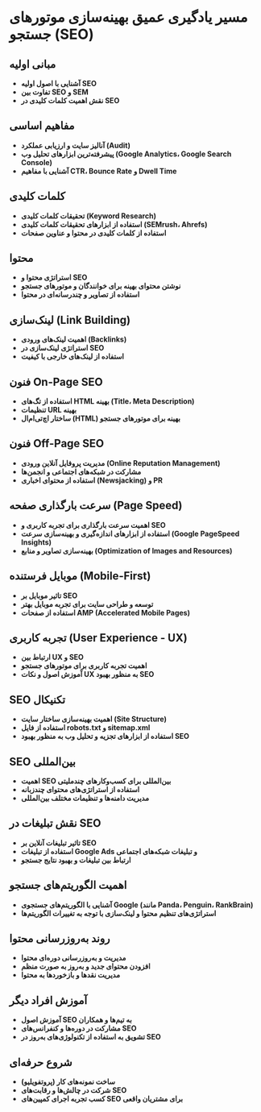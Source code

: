 # مسیر یادگیری عمیق بهینه‌سازی موتورهای جستجو (SEO)

## مبانی اولیه
- **آشنایی با اصول اولیه SEO**
- **تفاوت بین SEO و SEM**
- **نقش اهمیت کلمات کلیدی در SEO**

## مفاهیم اساسی
- **آنالیز سایت و ارزیابی عملکرد (Audit)**
- **پیشرفته‌ترین ابزارهای تحلیل وب (Google Analytics، Google Search Console)**
- **آشنایی با مفاهیم CTR، Bounce Rate و Dwell Time**

## کلمات کلیدی
- **تحقیقات کلمات کلیدی (Keyword Research)**
- **استفاده از ابزارهای تحقیقات کلمات کلیدی (SEMrush، Ahrefs)**
- **استفاده از کلمات کلیدی در محتوا و عناوین صفحات**

## محتوا
- **استراتژی محتوا و SEO**
- **نوشتن محتوای بهینه برای خوانندگان و موتورهای جستجو**
- **استفاده از تصاویر و چندرسانه‌ای در محتوا**

## لینک‌سازی (Link Building)
- **اهمیت لینک‌های ورودی (Backlinks)**
- **استراتژی لینک‌سازی در SEO**
- **استفاده از لینک‌های خارجی با کیفیت**

## فنون On-Page SEO
- **استفاده از تگ‌های HTML بهینه (Title، Meta Description)**
- **تنظیمات URL بهینه**
- **ساختار اچ‌تی‌ام‌ال (HTML) بهینه برای موتورهای جستجو**

## فنون Off-Page SEO
- **مدیریت پروفایل آنلاین ورودی (Online Reputation Management)**
- **مشارکت در شبکه‌های اجتماعی و انجمن‌ها**
- **استفاده از محتوای اخباری (Newsjacking) و PR**

## سرعت بارگذاری صفحه (Page Speed)
- **اهمیت سرعت بارگذاری برای تجربه کاربری و SEO**
- **استفاده از ابزارهای اندازه‌گیری و بهینه‌سازی سرعت (Google PageSpeed Insights)**
- **بهینه‌سازی تصاویر و منابع (Optimization of Images and Resources)**

## موبایل فرستنده (Mobile-First)
- **تاثیر موبایل بر SEO**
- **توسعه و طراحی سایت برای تجربه موبایل بهتر**
- **استفاده از صفحات AMP (Accelerated Mobile Pages)**

## تجربه کاربری (User Experience - UX)
- **ارتباط بین UX و SEO**
- **اهمیت تجربه کاربری برای موتورهای جستجو**
- **آموزش اصول و نکات UX به منظور بهبود SEO**

## SEO تکنیکال
- **اهمیت بهینه‌سازی ساختار سایت (Site Structure)**
- **استفاده از فایل robots.txt و sitemap.xml**
- **استفاده از ابزارهای تجزیه و تحلیل وب به منظور بهبود SEO**

## SEO بین‌المللی
- **اهمیت SEO بین‌المللی برای کسب‌وکارهای چندملیتی**
- **استفاده از استراتژی‌های محتوای چندزبانه**
- **مدیریت دامنه‌ها و تنظیمات مختلف بین‌المللی**

## نقش تبلیغات در SEO
- **تاثیر تبلیغات آنلاین بر SEO**
- **استفاده از تبلیغات Google Ads و تبلیغات شبکه‌های اجتماعی**
- **ارتباط بین تبلیغات و بهبود نتایج جستجو**

## اهمیت الگوریتم‌های جستجو
- **آشنایی با الگوریتم‌های جستجوی Google (مانند Panda، Penguin، RankBrain)**
- **استراتژی‌های تنظیم محتوا و لینک‌سازی با توجه به تغییرات الگوریتم‌ها**

## روند به‌روزرسانی محتوا
- **مدیریت و به‌روزرسانی دوره‌ای محتوا**
- **افزودن محتوای جدید و به‌روز به صورت منظم**
- **مدیریت نقدها و بازخوردها به محتوا**

## آموزش افراد دیگر
- **آموزش اصول SEO به تیم‌ها و همکاران**
- **مشارکت در دوره‌ها و کنفرانس‌های SEO**
- **تشویق به استفاده از تکنولوژی‌های به‌روز در SEO**

## شروع حرفه‌ای
- **ساخت نمونه‌های کار (پروتفویلیو)**
- **شرکت در چالش‌ها و رقابت‌های SEO**
- **کسب تجربه اجرای کمپین‌های SEO برای مشتریان واقعی**
